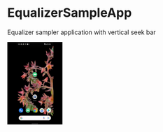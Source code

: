 # EqualizerSampleApp
Equalizer sampler application with vertical seek bar

<img src="capture/equalizer_sr.gif" alt="equalizer" width="25%" height="25%">
